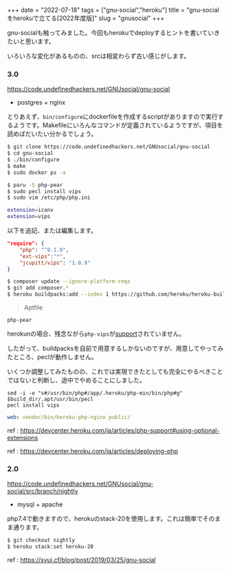 +++
date = "2022-07-18"
tags = ["gnu-social","heroku"]
title = "gnu-socialをherokuで立てる[2022年度版]"
slug = "gnusocial"
+++

gnu-socialも触ってみました。今回もherokuでdeployするヒントを書いていきたいと思います。

いろいろな変化があるものの、srcは相変わらず古い感じがします。

### 3.0

https://code.undefinedhackers.net/GNUsocial/gnu-social

- postgres + nginx

とりあえず、`bin/configure`にdockerfileを作成するscriptがありますので実行するようです。Makefileにいろんなコマンドが定義されているようですが、項目を読めばだいたい分かるでしょう。

```sh
$ git clone https://code.undefinedhackers.net/GNUsocial/gnu-social
$ cd gnu-social
$ ./bin/configure
$ make
$ sudo docker ps -a
```

```sh
$ paru -S php-pear
$ sudo pecl install vips
$ sudo vim /etc/php/php.ini
```

```sh
extension=iconv
extension=vips
```

以下を追記、または編集します。

```json:composer.json
"require": {
	"php": "^8.1.0",
	"ext-vips":"*",
	"jcupitt/vips": "1.0.9"
}
```

```sh
$ composer update --ignore-platform-reqs
$ git add composer.*
$ heroku buildpacks:add --index 1 https://github.com/heroku/heroku-buildpack-apt
```

> Aptfile

```
php-pear
```

herokunの場合、残念ながら`php-vips`が[support](https://devcenter.heroku.com/ja/articles/php-support#using-optional-extensions)されていません。

したがって、buildpacksを自前で用意するしかないのですが、用意してやってみたところ、peclが動作しません。

いくつか調整してみたものの、これでは実現できたとしても完全にやるべきことではないと判断し、途中でやめることにしました。

```sh:bin/compile
sed -i -e "s#/usr/bin/php#/app/.heroku/php-min/bin/php#g" $build_dir/.apt/usr/bin/pecl
pecl install vips
```

```yml:heroku.yml
web: vendor/bin/heroku-php-nginx public/
```

ref : https://devcenter.heroku.com/ja/articles/php-support#using-optional-extensions

ref : https://devcenter.heroku.com/ja/articles/deploying-php

### 2.0

https://code.undefinedhackers.net/GNUsocial/gnu-social/src/branch/nightly

- mysql + apache

php7.4で動きますので、herokuのstack-20を使用します。これは簡単でそのまま通ります。

```sh
$ git checkout nightly
$ heroku stack:set heroku-20
```

ref : https://syui.cf/blog/post/2019/03/25/gnu-social
